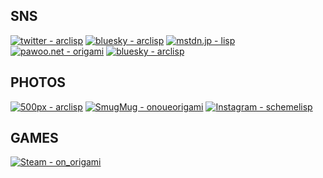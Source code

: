 ## SNS

[![twitter - arclisp](https://img.shields.io/badge/twitter-arclisp-2ea44f?style=for-the-badge&logo=twitter)](https://twitter.com/arclisp)
[![bluesky - arclisp](https://img.shields.io/badge/bluesky-arclisp-5555ff?style=for-the-badge)](https://bsky.app/profile/arclisp.bsky.social)
[![mstdn.jp - lisp](https://img.shields.io/badge/mstdn.jp-lisp-2f0c7a?style=for-the-badge&logo=mastodon&logoColor=%236364FF)](https://mstdn.jp/@lisp)
[![pawoo.net - origami](https://img.shields.io/badge/pawoo.net-origami-999999?style=for-the-badge&logo=mastodon&logoColor=%236364FF)](https://pawoo.net/@origami)
[![bluesky - arclisp](https://img.shields.io/badge/submarine.online-arclisp-5555ff?style=for-the-badge)](https://submarin.online/@arclisp)


## PHOTOS

[![500px - arclisp](https://img.shields.io/badge/500px-arclisp-lightgray?style=for-the-badge&logo=500px&logoColor=ffffff)](https://500px.com/p/arclisp)
[![SmugMug - onoueorigami](https://img.shields.io/static/v1?label=SmugMug&message=onoueorigami&color=%236eb800&style=for-the-badge&logo=smugmug&logoColor=%236eb800)](https://onoueorigami.smugmug.com/)
[![Instagram - schemelisp](https://img.shields.io/static/v1?label=Instagram&message=schemelisp&color=%23FD1D1D&style=for-the-badge&logo=instagram&logoColor=%23FD1D1D)](https://www.instagram.com/schemelisp/)

## GAMES

[![Steam - on_origami](https://img.shields.io/badge/Steam-on__origami-lightgray?style=for-the-badge&logo=steam&logoColor=white)](https://steamcommunity.com/id/on_origami/)
